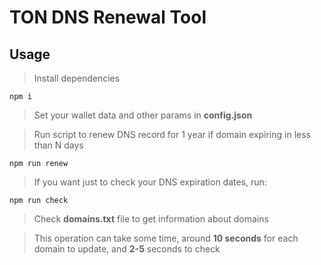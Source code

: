 # TON DNS Renewal Tool

## Usage

> Install dependencies

```npm i```

> Set your wallet data and other params in **config.json**

> Run script to renew DNS record for 1 year if domain expiring in less than N days

```npm run renew```

> If you want just to check your DNS expiration dates, run:

```npm run check```

> Check **domains.txt** file to get information about domains

> This operation can take some time, around **10 seconds** for each domain to update, and **2-5** seconds to check